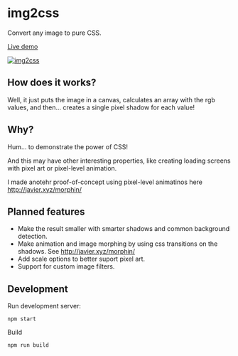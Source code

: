# img2css

Convert any image to pure CSS.

[Live demo](http://javier.xyz/img2css/)

[![img2css](docs-assets/screenshot.jpg)](http://javier.xyz/img2css/)

## How does it works?

Well, it just puts the image in a canvas, calculates an array with the rgb values, and then... creates a single pixel shadow for each value!

## Why?
Hum... to demonstrate the power of CSS!

And this may have other interesting properties, like creating loading screens with pixel art or pixel-level animation.

I made anotehr proof-of-concept using pixel-level animatinos here http://javier.xyz/morphin/

## Planned features
* Make the result smaller with smarter shadows and common background detection.
* Make animation and image morphing by using css transitions on the shadows. See http://javier.xyz/morphin/
* Add scale options to better suport pixel art.
* Support for custom image filters.

## Development
Run development server:
```
npm start
```

Build 

```
npm run build
```